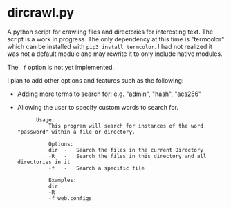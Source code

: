 # dircrawl.py
A python script for crawling files and directories for interesting text.
The script is a work in progress. The only dependency at this time is "termcolor" which can be installed with `pip3 install termcolor`. I had not realized it was not a default module and may rewrite it to only include native modules.

The `-f` option is not yet implemented. 

I plan to add other options and features such as the following:
- Adding more terms to search for: e.g. "admin", "hash", "aes256"
- Allowing the user to specify custom words to search for.

            Usage:
                This program will search for instances of the word "password" within a file or directory.
                
                Options:
                dir  -   Search the files in the current Directory
                -R   -   Search the files in this directory and all directories in it
                -f   -   Search a specific file
                
                Examples:
                dir
                -R
                -f web.configs
